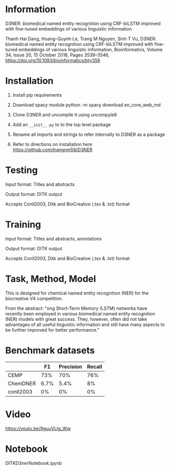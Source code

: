 # Information

D3NER: biomedical named entity recognition using CRF-biLSTM improved with fine-tuned embeddings of various linguistic information

Thanh Hai Dang, Hoang-Quynh Le, Trang M Nguyen, Sinh T Vu, D3NER: biomedical named entity recognition using CRF-biLSTM improved with fine-tuned embeddings of various linguistic information, Bioinformatics, Volume 34, Issue 20, 15 October 2018, Pages 3539–3546, https://doi.org/10.1093/bioinformatics/bty356

# Installation

1) Install pip requirements


2) Download spacy module
python -m spacy download en_core_web_md

3) Clone D3NER and uncompile it using uncompyle6

4) Add an ```__init__.py``` to to the top level package

5) Rename all imports and strings to refer internally to D3NER as a package

6) Refer to directions on installation here https://github.com/trangnm58/D3NER 


# Testing

Input format: Titles and abstracts

Output format: DITK output

Accepts Conll2003, Ditk and BioCreative (.tsv & .txt) format

# Training
Input format: Titles and abstracts, annotations

Output format: DITK output

Accepts Conll2003, Ditk and BioCreative (.tsv & .txt) format

# Task, Method, Model

This is designed for chemical named entity recognition (NER) for the biocreative V4 competition.

From the abstract: "ong Short-Term Memory (LSTM) networks have recently been employed in various biomedical named entity recognition (NER) models with great success. They, however, often did not take advantages of all useful linguistic information and still have many aspects to be further improved for better performance."

# Benchmark datasets

| | F1 | Precision | Recall |
|---|---|---|---|
|CEMP | 73% | 70% | 76% | 
|ChemDNER | 6.7% | 5.4% | 8% |
|conll2003 | 0% | 0% | 0% |

# Video
https://youtu.be/9guuVLIg_Ww

# Notebook
DITKD3nerNotebook.ipynb

